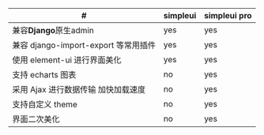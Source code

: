 | # | simpleui | simpleui pro |
| - | - | - |
| 兼容**Django**原生admin | yes | yes |
| 兼容 django-import-export 等常用插件 | yes | yes |
| 使用 element-ui 进行界面美化 | yes | yes |
| 支持 echarts 图表 | no | yes |
| 采用 Ajax 进行数据传输 加快加载速度 | no | yes |
| 支持自定义 theme | no | yes |
| 界面二次美化 | no | yes |
